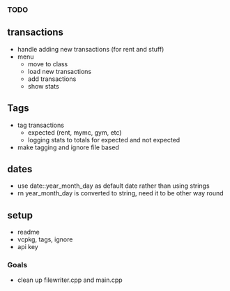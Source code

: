 ### TODO
## transactions
- handle adding new transactions (for rent and stuff)
- menu
    - move to class
    - load new transactions
    - add transactions
    - show stats

## Tags
- tag transactions
    - expected (rent, mymc, gym, etc)
    - logging stats to totals for expected and not expected
- make tagging and ignore file based

## dates
- use date::year_month_day as default date rather than using strings
- rn year_month_day is converted to string, need it to be other way round

## setup
- readme
- vcpkg, tags, ignore
- api key

### Goals
- clean up filewriter.cpp and main.cpp
